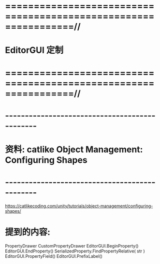 # ================================================================//
#                    EditorGUI 定制
# ================================================================//



# ---------------------------------------------- #
#   资料: catlike Object Management: Configuring Shapes
# ---------------------------------------------- #
https://catlikecoding.com/unity/tutorials/object-management/configuring-shapes/

# 提到的内容:
PropertyDrawer
CustomPropertyDrawer
EditorGUI.BeginProperty()
EditorGUI.EndProperty()
SerializedProperty.FindPropertyRelative( str )
EditorGUI.PropertyField()
EditorGUI.PrefixLabel()




